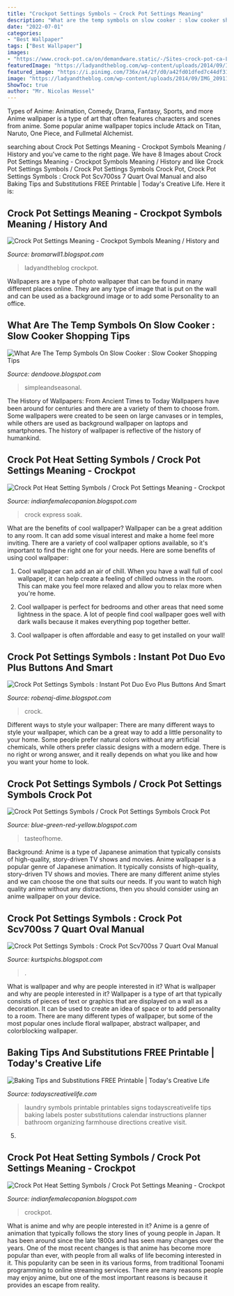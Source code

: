 ```yaml
---
title: "Crockpot Settings Symbols ~ Crock Pot Settings Meaning"
description: "What are the temp symbols on slow cooker : slow cooker shopping tips"
date: "2022-07-01"
categories:
- "Best Wallpaper"
tags: ["Best Wallpaper"]
images:
- "https://www.crock-pot.ca/on/demandware.static/-/Sites-crock-pot-ca-Library/en_CA/dwa570a872/FAQs/Express Crock/Chart.PNG"
featuredImage: "https://ladyandtheblog.com/wp-content/uploads/2014/09/IMG_20911.png"
featured_image: "https://i.pinimg.com/736x/a4/2f/d0/a42fd01dfed7c44df31c6026d7dc05c7.jpg"
image: "https://ladyandtheblog.com/wp-content/uploads/2014/09/IMG_20911.png"
ShowToc: true
author: "Mr. Nicolas Hessel"
---
```



Types of Anime: Animation, Comedy, Drama, Fantasy, Sports, and more
Anime wallpaper is a type of art that often features characters and scenes from anime. Some popular anime wallpaper topics include Attack on Titan, Naruto, One Piece, and Fullmetal Alchemist.

	

		
searching about Crock Pot Settings Meaning - Crockpot Symbols Meaning / History and you've came to the right page. We have 8 Images about Crock Pot Settings Meaning - Crockpot Symbols Meaning / History and like Crock Pot Settings Symbols / Crock Pot Settings Symbols Crock Pot, Crock Pot Settings Symbols : Crock Pot Scv700ss 7 Quart Oval Manual and also Baking Tips and Substitutions FREE Printable | Today&#039;s Creative Life. Here it is:
		
    
## Crock Pot Settings Meaning - Crockpot Symbols Meaning / History And

<img loading=lazy src="https://ladyandtheblog.com/wp-content/uploads/2014/09/IMG_20911.png" onerror="this.onerror=null;this.src='https://tse4.mm.bing.net/th?id=OIP.LWJsDUaclvm-TDOGhDRodQHaLH&amp;pid=15.1';" alt="Crock Pot Settings Meaning - Crockpot Symbols Meaning / History and">

_Source: bromarwll1.blogspot.com_

>ladyandtheblog crockpot. 

	



Wallpapers are a type of photo wallpaper that can be found in many different places online. They are any type of image that is put on the wall and can be used as a background image or to add some Personality to an office.

    
## What Are The Temp Symbols On Slow Cooker : Slow Cooker Shopping Tips

<img loading=lazy src="https://simpleandseasonal.com/wp-content/uploads/2018/01/Crockpot-Express-Cheat-Sheet-e1515007125464.jpg" onerror="this.onerror=null;this.src='https://tse4.mm.bing.net/th?id=OIP.XhSXPll0LeUo-EEDYFVufgHaJl&amp;pid=15.1';" alt="What Are The Temp Symbols On Slow Cooker : Slow Cooker Shopping Tips">

_Source: dendoove.blogspot.com_

>simpleandseasonal. 

	

The History of Wallpapers: From Ancient Times to Today
Wallpapers have been around for centuries and there are a variety of them to choose from. Some wallpapers were created to be seen on large canvases or in temples, while others are used as background wallpaper on laptops and smartphones. The history of wallpaper is reflective of the history of humankind.

    
## Crock Pot Heat Setting Symbols / Crock Pot Settings Meaning - Crockpot

<img loading=lazy src="https://www.crock-pot.ca/on/demandware.static/-/Sites-crock-pot-ca-Library/en_CA/dwa570a872/FAQs/Express Crock/Chart.PNG" onerror="this.onerror=null;this.src='https://tse4.mm.bing.net/th?id=OIP.2OyUv6-LwnCit3F-NYHslQHaDy&amp;pid=15.1';" alt="Crock Pot Heat Setting Symbols / Crock Pot Settings Meaning - Crockpot">

_Source: indianfemalecopanion.blogspot.com_

>crock express soak. 

	

What are the benefits of cool wallpaper?
Wallpaper can be a great addition to any room. It can add some visual interest and make a home feel more inviting. There are a variety of cool wallpaper options available, so it's important to find the right one for your needs. Here are some benefits of using cool wallpaper: 
1. Cool wallpaper can add an air of chill. When you have a wall full of cool wallpaper, it can help create a feeling of chilled outness in the room. This can make you feel more relaxed and allow you to relax more when you're home. 

2. Cool wallpaper is perfect for bedrooms and other areas that need some lightness in the space. A lot of people find cool wallpaper goes well with dark walls because it makes everything pop together better. 

3. Cool wallpaper is often affordable and easy to get installed on your wall!

    
## Crock Pot Settings Symbols : Instant Pot Duo Evo Plus Buttons And Smart

<img loading=lazy src="https://i.frog.ink/MqZOhlsg/ben-35270-tt.jpg" onerror="this.onerror=null;this.src='https://tse3.mm.bing.net/th?id=OIP.h6tqQYk32UmKt8e4pS6l9AHaHa&amp;pid=15.1';" alt="Crock Pot Settings Symbols : Instant Pot Duo Evo Plus Buttons And Smart">

_Source: robenaj-dime.blogspot.com_

>crock. 

	

Different ways to style your wallpaper:
There are many different ways to style your wallpaper, which can be a great way to add a little personality to your home. Some people prefer natural colors without any artificial chemicals, while others prefer classic designs with a modern edge. There is no right or wrong answer, and it really depends on what you like and how you want your home to look.

    
## Crock Pot Settings Symbols / Crock Pot Settings Symbols Crock Pot

<img loading=lazy src="https://www.tasteofhome.com/wp-content/uploads/2018/12/crock-pot-slowcooker.jpg?fit=700,700" onerror="this.onerror=null;this.src='https://tse4.mm.bing.net/th?id=OIP.a9TgcE7Db_bvKBnz1fVMPwHaHa&amp;pid=15.1';" alt="Crock Pot Settings Symbols / Crock Pot Settings Symbols Crock Pot">

_Source: blue-green-red-yellow.blogspot.com_

>tasteofhome. 

	

Background: Anime is a type of Japanese animation that typically consists of high-quality, story-driven TV shows and movies.
Anime wallpaper is a popular genre of Japanese animation. It typically consists of high-quality, story-driven TV shows and movies. There are many different anime styles and we can choose the one that suits our needs. If you want to watch high quality anime without any distractions, then you should consider using an anime wallpaper on your device.

    
## Crock Pot Settings Symbols : Crock Pot Scv700ss 7 Quart Oval Manual

<img loading=lazy src="https://lh6.googleusercontent.com/proxy/W5su3duk7W904pCHsGmABa-8P8AMLsveNxqFQCCbPT2Cs5uFog1NZDzB8fbvjnDE0CKov7mF2v9t_8JQ6PW_IBuzD1-0dXcRNFhu3FzeD8ffl_Oazel0gmldiJeOeBWMmc0rGQN3QC4=w1200-h630-p-k-no-nu" onerror="this.onerror=null;this.src='https://tse3.mm.bing.net/th?id=OIP.UIuL-eqAlIw3j4RKzTvM0AHaD4&amp;pid=15.1';" alt="Crock Pot Settings Symbols : Crock Pot Scv700ss 7 Quart Oval Manual">

_Source: kurtspichs.blogspot.com_

>. 

	

What is wallpaper and why are people interested in it?
What is wallpaper and why are people interested in it?
Wallpaper is a type of art that typically consists of pieces of text or graphics that are displayed on a wall as a decoration. It can be used to create an idea of space or to add personality to a room. There are many different types of wallpaper, but some of the most popular ones include floral wallpaper, abstract wallpaper, and colorblocking wallpaper.

    
## Baking Tips And Substitutions FREE Printable | Today&#039;s Creative Life

<img loading=lazy src="https://todayscreativelife.com/wp-content/uploads/2018/08/LAUNDRY-SYMBOLS-PRINTABLE-600-600x840.jpg" onerror="this.onerror=null;this.src='https://tse1.mm.bing.net/th?id=OIP.HJZJjujd566QXudmNdPjcgHaKX&amp;pid=15.1';" alt="Baking Tips and Substitutions FREE Printable | Today&#039;s Creative Life">

_Source: todayscreativelife.com_

>laundry symbols printable printables signs todayscreativelife tips baking labels poster substitutions calendar instructions planner bathroom organizing farmhouse directions creative visit. 

	

5.

    
## Crock Pot Heat Setting Symbols / Crock Pot Settings Meaning - Crockpot

<img loading=lazy src="https://i.pinimg.com/736x/a4/2f/d0/a42fd01dfed7c44df31c6026d7dc05c7.jpg" onerror="this.onerror=null;this.src='https://tse1.mm.bing.net/th?id=OIP.heDm2Itptor13I36Zgez1AHaE8&amp;pid=15.1';" alt="Crock Pot Heat Setting Symbols / Crock Pot Settings Meaning - Crockpot">

_Source: indianfemalecopanion.blogspot.com_

>crockpot. 

	

What is anime and why are people interested in it?
Anime is a genre of animation that typically follows the story lines of young people in Japan. It has been around since the late 1800s and has seen many changes over the years. One of the most recent changes is that anime has become more popular than ever, with people from all walks of life becoming interested in it. This popularity can be seen in its various forms, from traditional Toonami programming to online streaming services. There are many reasons people may enjoy anime, but one of the most important reasons is because it provides an escape from reality.

